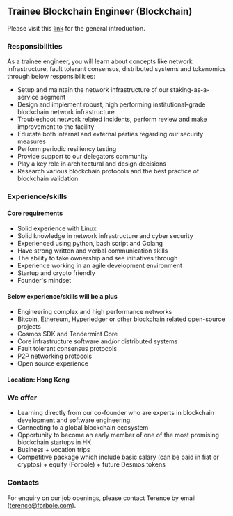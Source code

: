 ## Trainee Blockchain Engineer (Blockchain)

Please visit this [link](../master/README.md) for the general introduction.

### Responsibilities

As a trainee engineer, you will learn about concepts like network infrastructure, fault tolerant consensus, distributed systems and tokenomics through below responsibilities:

- Setup and maintain the network infrastructure of our staking-as-a-service segment
- Design and implement robust, high performing institutional-grade blockchain network infrastructure
- Troubleshoot network related incidents, perform review and make improvement to the facility
- Educate both internal and external parties regarding our security measures
- Perform periodic resiliency testing
- Provide support to our delegators community
- Play a key role in architectural and design decisions
- Research various blockchain protocols and the best practice of blockchain validation

### Experience/skills

#### Core requirements

- Solid experience with Linux
- Solid knowledge in network infrastructure and cyber security
- Experienced using python, bash script and Golang
- Have strong written and verbal communication skills
- The ability to take ownership and see initiatives through
- Experience working in an agile development environment
- Startup and crypto friendly
- Founder's mindset

#### Below experience/skills will be a plus

- Engineering complex and high performance networks
- Bitcoin, Ethereum, Hyperledger or other blockchain related open-source projects
- Cosmos SDK and Tendermint Core
- Core infrastructure software and/or distributed systems
- Fault tolerant consensus protocols
- P2P networking protocols
- Open source experience

#### Location: Hong Kong

### We offer

- Learning directly from our co-founder who are experts in blockchain development and software engineering
- Connecting to a global blockchain ecosystem
- Opportunity to become an early member of one of the most promising blockchain startups in HK
- Business + vocation trips
- Competitive package which include basic salary (can be paid in fiat or cryptos) + equity (Forbole) + future Desmos tokens

### Contacts
For enquiry on our job openings, please contact Terence by email (terence@forbole.com).
